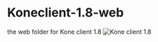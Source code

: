 # Koneclient-1.8-web
the web folder for Kone client 1.8
![Kone client 1.8](https://i.imgur.com/gfqQgwu.png)
